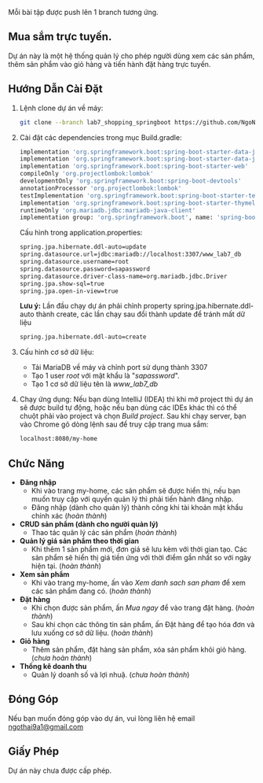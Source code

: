 Mỗi bài tập được push lên 1 branch tương ứng.

## Mua sắm trực tuyến.

Dự án này là một hệ thống quản lý cho phép người dùng xem các sản phẩm, thêm sản phẩm vào giỏ hàng và tiến hành đặt hàng trực tuyến.

## Hướng Dẫn Cài Đặt

1. Lệnh clone dự án về máy:

    ```bash
    git clone --branch lab7_shopping_springboot https://github.com/NgoNhatThai/WWW.git
    ```

2. Cài đặt các dependencies trong mục Build.gradle:

    ```bash
    implementation 'org.springframework.boot:spring-boot-starter-data-jdbc'
    implementation 'org.springframework.boot:spring-boot-starter-data-jpa'
    implementation 'org.springframework.boot:spring-boot-starter-web'
    compileOnly 'org.projectlombok:lombok'
    developmentOnly 'org.springframework.boot:spring-boot-devtools'
    annotationProcessor 'org.projectlombok:lombok'
    testImplementation 'org.springframework.boot:spring-boot-starter-test'
    implementation 'org.springframework.boot:spring-boot-starter-thymeleaf'
    runtimeOnly 'org.mariadb.jdbc:mariadb-java-client'
    implementation group: 'org.springframework.boot', name: 'spring-boot-starter-data-jpa', version: '3.1.4'
    ```
    Cấu hình trong application.properties:
    ```bash
    spring.jpa.hibernate.ddl-auto=update
    spring.datasource.url=jdbc:mariadb://localhost:3307/www_lab7_db
    spring.datasource.username=root
    spring.datasource.password=sapassword
    spring.datasource.driver-class-name=org.mariadb.jdbc.Driver
    spring.jpa.show-sql=true
    spring.jpa.open-in-view=true
    ```
    **Lưu ý:**
   Lần đầu chạy dự án phải chỉnh property spring.jpa.hibernate.ddl-auto thành create, các lần chạy sau đổi thành update để tránh mất dữ liệu
   ```bash
   spring.jpa.hibernate.ddl-auto=create
   ```

4. Cấu hình cơ sở dữ liệu:

    - Tải MariaDB về máy và chỉnh port sử dụng thành 3307
    - Tạo 1 user *root* với mật khẩu là "*sapassword*".
    - Tạo 1 cơ sở dữ liệu tên là *www_lab7_db*

5. Chạy ứng dụng: 
    Nếu bạn dùng IntelliJ (IDEA) thì khi mở project thì dự án sẽ được build tự động, hoặc nếu bạn dùng các IDEs khác thì có thể chuột phải vào project và chọn *Build project*.
    Sau khi chạy server, bạn vào Chrome gõ dòng lệnh sau để truy cập trang mua sắm:
   ```bash
   localhost:8080/my-home
   ```

## Chức Năng

- **Đăng nhập**
  - Khi vào trang my-home, các sản phẩm sẽ được hiển thị, nếu bạn muốn truy cập với quyền quản lý thì phải tiến hành đăng nhập.
  - Đăng nhập (dành cho quản lý) thành công khi tài khoản mật khẩu chính xác (*hoàn thành*)
- **CRUD sản phẩm (dành cho người quản lý)** 
  - Thao tác quản lý các sản phẩm (*hoàn thành*)
- **Quản lý giá sản phẩm theo thời gian** 
  - Khi thêm 1 sản phẩm mới, đơn giá sẽ lưu kèm với thời gian tạo. Các sản phẩm sẽ hiển thị giá tiền ứng với thời điểm gần nhất so với ngày hiện tại. (*hoàn thành*)
- **Xem sản phẩm** 
  - Khi vào trang my-home, ấn vào *Xem danh sach san pham* để xem các sản phẩm đang có. (*hoàn thành*)
- **Đặt hàng** 
  - Khi chọn được sản phẩm, ấn *Mua ngay* để vào trang đặt hàng. (*hoàn thành*)
  - Sau khi chọn các thông tin sản phẩm, ấn Đặt hàng để tạo hóa đơn và lưu xuống cơ sở dữ liệu. (*hoàn thành*)
- **Giỏ hàng** 
  - Thêm sản phẩm, đặt hàng sản phẩm, xóa sản phẩm khỏi giỏ hàng. (*chưa hoàn thành*)
- **Thống kê doanh thu** 
  - Quản lý doanh số và lợi nhuậ. (*chưa hoàn thành*)

## Đóng Góp

Nếu bạn muốn đóng góp vào dự án, vui lòng liên hệ email ngothai9a1@gmail.com

## Giấy Phép

Dự án này chưa được cấp phép.
